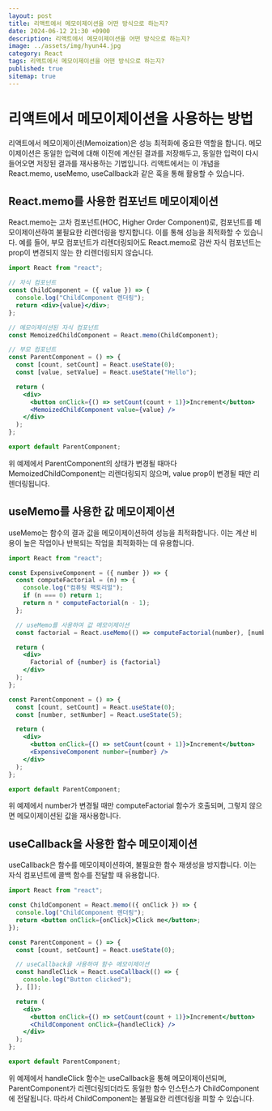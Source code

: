 ```yaml
---
layout: post
title: 리액트에서 메모이제이션을 어떤 방식으로 하는지?
date: 2024-06-12 21:30 +0900
description: 리액트에서 메모이제이션을 어떤 방식으로 하는지?
image: ../assets/img/hyun44.jpg
category: React
tags: 리액트에서 메모이제이션을 어떤 방식으로 하는지?
published: true
sitemap: true
---
```


# 리액트에서 메모이제이션을 사용하는 방법

리액트에서 메모이제이션(Memoization)은 성능 최적화에 중요한 역할을 합니다. 메모이제이션은 동일한 입력에 대해 이전에 계산된 결과를 저장해두고, 동일한 입력이 다시 들어오면 저장된 결과를 재사용하는 기법입니다. 리액트에서는 이 개념을 React.memo, useMemo, useCallback과 같은 훅을 통해 활용할 수 있습니다.

## React.memo를 사용한 컴포넌트 메모이제이션

React.memo는 고차 컴포넌트(HOC, Higher Order Component)로, 컴포넌트를 메모이제이션하여 불필요한 리렌더링을 방지합니다. 이를 통해 성능을 최적화할 수 있습니다. 예를 들어, 부모 컴포넌트가 리렌더링되어도 React.memo로 감싼 자식 컴포넌트는 prop이 변경되지 않는 한 리렌더링되지 않습니다.

```jsx
import React from "react";

// 자식 컴포넌트
const ChildComponent = ({ value }) => {
  console.log("ChildComponent 렌더링");
  return <div>{value}</div>;
};

// 메모이제이션된 자식 컴포넌트
const MemoizedChildComponent = React.memo(ChildComponent);

// 부모 컴포넌트
const ParentComponent = () => {
  const [count, setCount] = React.useState(0);
  const [value, setValue] = React.useState("Hello");

  return (
    <div>
      <button onClick={() => setCount(count + 1)}>Increment</button>
      <MemoizedChildComponent value={value} />
    </div>
  );
};

export default ParentComponent;
```

위 예제에서 ParentComponent의 상태가 변경될 때마다 MemoizedChildComponent는 리렌더링되지 않으며, value prop이 변경될 때만 리렌더링됩니다.

## useMemo를 사용한 값 메모이제이션

useMemo는 함수의 결과 값을 메모이제이션하여 성능을 최적화합니다. 이는 계산 비용이 높은 작업이나 반복되는 작업을 최적화하는 데 유용합니다.

```jsx
import React from "react";

const ExpensiveComponent = ({ number }) => {
  const computeFactorial = (n) => {
    console.log("컴퓨팅 팩토리얼");
    if (n === 0) return 1;
    return n * computeFactorial(n - 1);
  };

  // useMemo를 사용하여 값 메모이제이션
  const factorial = React.useMemo(() => computeFactorial(number), [number]);

  return (
    <div>
      Factorial of {number} is {factorial}
    </div>
  );
};

const ParentComponent = () => {
  const [count, setCount] = React.useState(0);
  const [number, setNumber] = React.useState(5);

  return (
    <div>
      <button onClick={() => setCount(count + 1)}>Increment</button>
      <ExpensiveComponent number={number} />
    </div>
  );
};

export default ParentComponent;
```

위 예제에서 number가 변경될 때만 computeFactorial 함수가 호출되며, 그렇지 않으면 메모이제이션된 값을 재사용합니다.

## useCallback을 사용한 함수 메모이제이션

useCallback은 함수를 메모이제이션하여, 불필요한 함수 재생성을 방지합니다. 이는 자식 컴포넌트에 콜백 함수를 전달할 때 유용합니다.

```jsx
import React from "react";

const ChildComponent = React.memo(({ onClick }) => {
  console.log("ChildComponent 렌더링");
  return <button onClick={onClick}>Click me</button>;
});

const ParentComponent = () => {
  const [count, setCount] = React.useState(0);

  // useCallback을 사용하여 함수 메모이제이션
  const handleClick = React.useCallback(() => {
    console.log("Button clicked");
  }, []);

  return (
    <div>
      <button onClick={() => setCount(count + 1)}>Increment</button>
      <ChildComponent onClick={handleClick} />
    </div>
  );
};

export default ParentComponent;
```

위 예제에서 handleClick 함수는 useCallback을 통해 메모이제이션되며, ParentComponent가 리렌더링되더라도 동일한 함수 인스턴스가 ChildComponent에 전달됩니다. 따라서 ChildComponent는 불필요한 리렌더링을 피할 수 있습니다.
